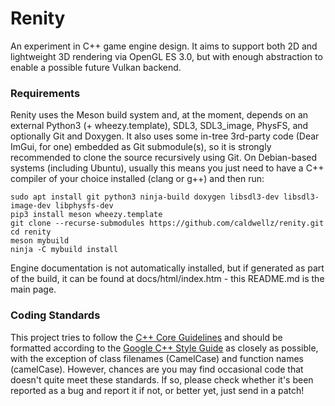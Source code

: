 # Renity

An experiment in C++ game engine design. It aims to support both 2D and lightweight 3D rendering via OpenGL ES 3.0, but with enough abstraction to enable a possible future Vulkan backend.

### Requirements

Renity uses the Meson build system and, at the moment, depends on an external Python3 (+ wheezy.template), SDL3, SDL3_image, PhysFS, and optionally Git and Doxygen.
It also uses some in-tree 3rd-party code (Dear ImGui, for one) embedded as Git submodule(s), so it is strongly recommended to clone the source recursively using Git.
On Debian-based systems (including Ubuntu), usually this means you just need to have a C++ compiler of your choice installed (clang or g++) and then run:
```
sudo apt install git python3 ninja-build doxygen libsdl3-dev libsdl3-image-dev libphysfs-dev
pip3 install meson wheezy.template
git clone --recurse-submodules https://github.com/caldwellz/renity.git
cd renity
meson mybuild
ninja -C mybuild install
```
Engine documentation is not automatically installed, but if generated as part of the build, it can be found at docs/html/index.htm - this README.md is the main page.

### Coding Standards

This project tries to follow the [C++ Core Guidelines](https://isocpp.github.io/CppCoreGuidelines/CppCoreGuidelines) and should be formatted according to the [Google C++ Style Guide](https://google.github.io/styleguide/cppguide.html) as closely as possible, with the exception of class filenames (CamelCase) and function names (camelCase). However, chances are you may find occasional code that doesn't quite meet these standards. If so, please check whether it's been reported as a bug and report it if not, or better yet, just send in a patch!
